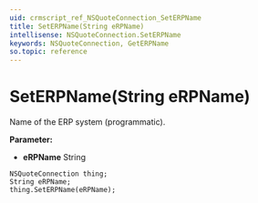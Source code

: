 ```yaml
---
uid: crmscript_ref_NSQuoteConnection_SetERPName
title: SetERPName(String eRPName)
intellisense: NSQuoteConnection.SetERPName
keywords: NSQuoteConnection, GetERPName
so.topic: reference
---
```


# SetERPName(String eRPName)

Name of the ERP system (programmatic).

**Parameter:** 
 - **eRPName** String

```crmscript
NSQuoteConnection thing;
String eRPName;
thing.SetERPName(eRPName);
```

